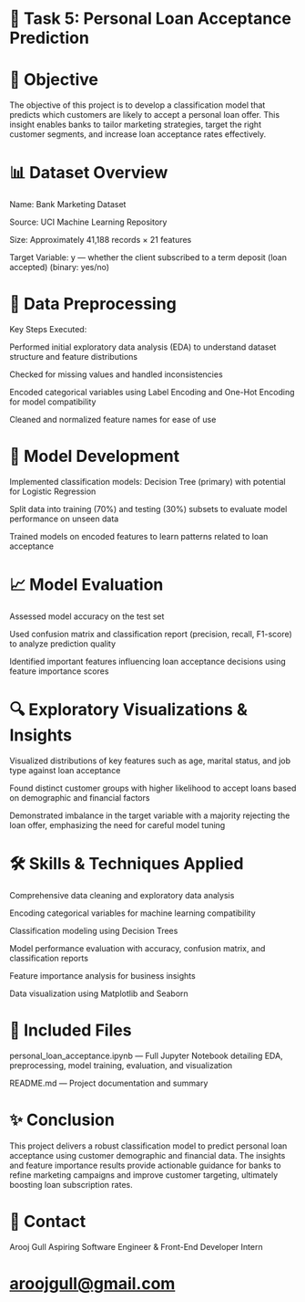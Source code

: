# 💼 Task 5: Personal Loan Acceptance Prediction
# 📌 Objective
The objective of this project is to develop a classification model that predicts which customers are likely to accept a personal loan offer. This insight enables banks to tailor marketing strategies, target the right customer segments, and increase loan acceptance rates effectively.

# 📊 Dataset Overview
Name: Bank Marketing Dataset

Source: UCI Machine Learning Repository

Size: Approximately 41,188 records × 21 features

Target Variable: y — whether the client subscribed to a term deposit (loan accepted) (binary: yes/no)

# 🧹 Data Preprocessing
Key Steps Executed:

Performed initial exploratory data analysis (EDA) to understand dataset structure and feature distributions

Checked for missing values and handled inconsistencies

Encoded categorical variables using Label Encoding and One-Hot Encoding for model compatibility

Cleaned and normalized feature names for ease of use

# 🧠 Model Development
Implemented classification models: Decision Tree (primary) with potential for Logistic Regression

Split data into training (70%) and testing (30%) subsets to evaluate model performance on unseen data

Trained models on encoded features to learn patterns related to loan acceptance

# 📈 Model Evaluation
Assessed model accuracy on the test set

Used confusion matrix and classification report (precision, recall, F1-score) to analyze prediction quality

Identified important features influencing loan acceptance decisions using feature importance scores

# 🔍 Exploratory Visualizations & Insights
Visualized distributions of key features such as age, marital status, and job type against loan acceptance

Found distinct customer groups with higher likelihood to accept loans based on demographic and financial factors

Demonstrated imbalance in the target variable with a majority rejecting the loan offer, emphasizing the need for careful model tuning

# 🛠️ Skills & Techniques Applied
Comprehensive data cleaning and exploratory data analysis

Encoding categorical variables for machine learning compatibility

Classification modeling using Decision Trees

Model performance evaluation with accuracy, confusion matrix, and classification reports

Feature importance analysis for business insights

Data visualization using Matplotlib and Seaborn

# 🧾 Included Files
personal_loan_acceptance.ipynb — Full Jupyter Notebook detailing EDA, preprocessing, model training, evaluation, and visualization

README.md — Project documentation and summary

# ✨ Conclusion
This project delivers a robust classification model to predict personal loan acceptance using customer demographic and financial data. The insights and feature importance results provide actionable guidance for banks to refine marketing campaigns and improve customer targeting, ultimately boosting loan subscription rates.

# 📧 Contact
Arooj Gull
Aspiring Software Engineer & Front-End Developer Intern
# aroojgull@gmail.com
